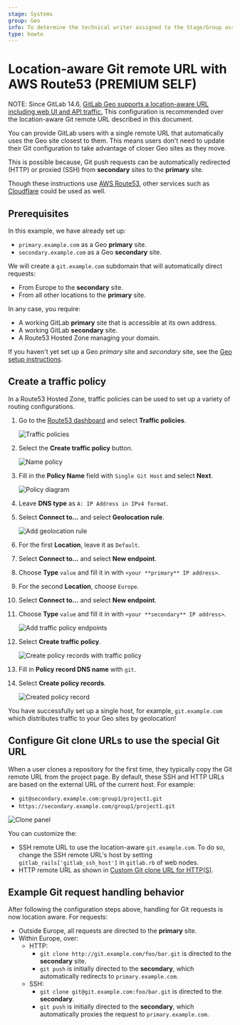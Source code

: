 ```yaml
---
stage: Systems
group: Geo
info: To determine the technical writer assigned to the Stage/Group associated with this page, see https://about.gitlab.com/handbook/engineering/ux/technical-writing/#assignments
type: howto
---
```


# Location-aware Git remote URL with AWS Route53 **(PREMIUM SELF)**

NOTE:
Since GitLab 14.6,
[GitLab Geo supports a location-aware URL including web UI and API traffic.](../secondary_proxy/location_aware_external_url.md)
This configuration is recommended over the location-aware Git remote URL
described in this document.

You can provide GitLab users with a single remote URL that automatically uses
the Geo site closest to them. This means users don't need to update their Git
configuration to take advantage of closer Geo sites as they move.

This is possible because, Git push requests can be automatically redirected
(HTTP) or proxied (SSH) from **secondary** sites to the **primary** site.

Though these instructions use [AWS Route53](https://aws.amazon.com/route53/),
other services such as [Cloudflare](https://www.cloudflare.com/) could be used
as well.

## Prerequisites

In this example, we have already set up:

- `primary.example.com` as a Geo **primary** site.
- `secondary.example.com` as a Geo **secondary** site.

We will create a `git.example.com` subdomain that will automatically direct
requests:

- From Europe to the **secondary** site.
- From all other locations to the **primary** site.

In any case, you require:

- A working GitLab **primary** site that is accessible at its own address.
- A working GitLab **secondary** site.
- A Route53 Hosted Zone managing your domain.

If you haven't yet set up a Geo _primary_ site and _secondary_ site, see the
[Geo setup instructions](../index.md#setup-instructions).

## Create a traffic policy

In a Route53 Hosted Zone, traffic policies can be used to set up a variety of
routing configurations.

1. Go to the
[Route53 dashboard](https://console.aws.amazon.com/route53/home) and select
**Traffic policies**.

   ![Traffic policies](img/single_git_traffic_policies.png)

1. Select the **Create traffic policy** button.

   ![Name policy](img/single_git_name_policy.png)

1. Fill in the **Policy Name** field with `Single Git Host` and select **Next**.

   ![Policy diagram](img/single_git_policy_diagram.png)

1. Leave **DNS type** as `A: IP Address in IPv4 format`.
1. Select **Connect to...** and select **Geolocation rule**.

   ![Add geolocation rule](img/single_git_add_geolocation_rule.png)

1. For the first **Location**, leave it as `Default`.
1. Select **Connect to...** and select **New endpoint**.
1. Choose **Type** `value` and fill it in with `<your **primary** IP address>`.
1. For the second **Location**, choose `Europe`.
1. Select **Connect to...** and select **New endpoint**.
1. Choose **Type** `value` and fill it in with `<your **secondary** IP address>`.

   ![Add traffic policy endpoints](img/single_git_add_traffic_policy_endpoints.png)

1. Select **Create traffic policy**.

   ![Create policy records with traffic policy](img/single_git_create_policy_records_with_traffic_policy.png)

1. Fill in **Policy record DNS name** with `git`.
1. Select **Create policy records**.

   ![Created policy record](img/single_git_created_policy_record.png)

You have successfully set up a single host, for example, `git.example.com` which
distributes traffic to your Geo sites by geolocation!

## Configure Git clone URLs to use the special Git URL

When a user clones a repository for the first time, they typically copy the Git
remote URL from the project page. By default, these SSH and HTTP URLs are based
on the external URL of the current host. For example:

- `git@secondary.example.com:group1/project1.git`
- `https://secondary.example.com/group1/project1.git`

![Clone panel](img/single_git_clone_panel.png)

You can customize the:

- SSH remote URL to use the location-aware `git.example.com`. To do so, change the SSH remote URL's
  host by setting `gitlab_rails['gitlab_ssh_host']` in `gitlab.rb` of web nodes.
- HTTP remote URL as shown in
  [Custom Git clone URL for HTTP(S)](../../../user/admin_area/settings/visibility_and_access_controls.md#customize-git-clone-url-for-https).

## Example Git request handling behavior

After following the configuration steps above, handling for Git requests is now location aware.
For requests:

- Outside Europe, all requests are directed to the **primary** site.
- Within Europe, over:
  - HTTP:
    - `git clone http://git.example.com/foo/bar.git` is directed to the **secondary** site.
    - `git push` is initially directed to the **secondary**, which automatically
      redirects to `primary.example.com`.
  - SSH:
    - `git clone git@git.example.com:foo/bar.git` is directed to the **secondary**.
    - `git push` is initially directed to the **secondary**, which automatically
       proxies the request to `primary.example.com`.
